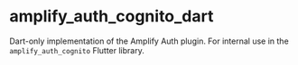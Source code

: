# amplify_auth_cognito_dart

Dart-only implementation of the Amplify Auth plugin. For internal use in the `amplify_auth_cognito` Flutter library.
